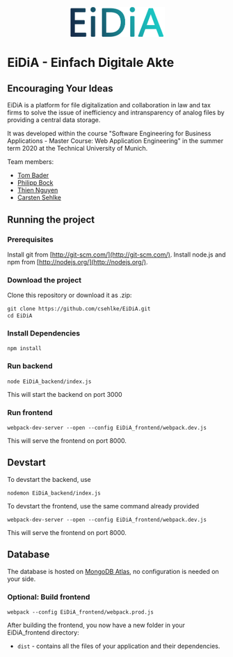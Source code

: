 
<div align="center">  
  <img width="220px" src="https://github.com/csehlke/EiDiA/blob/master/EiDiA_frontend/src/assets/logo.png">  
</div>  
  
# EiDiA - Einfach Digitale Akte 
## Encouraging Your Ideas    
 EiDiA is a platform for file digitalization and collaboration in law and tax firms to solve the issue of inefficiency and intransparency of analog files by providing a central data storage.  
  
It was developed within the course "Software Engineering for Business Applications - Master Course: Web Application Engineering" in the summer term 2020 at the Technical University of Munich.  
  
Team members:  
  
 - [Tom Bader](https://github.com/thetommes)  
 - [Philipp Bock](https://github.com/bockph)  
 - [Thien Nguyen](https://github.com/neihtq)  
 - [Carsten Sehlke](https://github.com/csehlke)

## Running the project
### Prerequisites
Install git from [http://git-scm.com/](http://git-scm.com/).
Install node.js and npm from [http://nodejs.org/](http://nodejs.org/).

### Download the project
Clone this repository or download it as .zip:

    git clone https://github.com/csehlke/EiDiA.git
    cd EiDiA
### Install Dependencies


```
npm install
```
### Run backend
```
node EiDiA_backend/index.js
```
This will start the backend on port 3000

### Run frontend
```
webpack-dev-server --open --config EiDiA_frontend/webpack.dev.js
```
This will serve the frontend on port 8000.

## Devstart
To devstart the backend, use 
```
nodemon EiDiA_backend/index.js
```
To devstart the frontend, use the same command already provided
```
webpack-dev-server --open --config EiDiA_frontend/webpack.dev.js
```
This will serve the frontend on port 8000.

## Database
The database is hosted on [MongoDB Atlas](https://www.mongodb.com/cloud/atlas), no configuration is needed on your side.

### Optional: Build frontend
```
webpack --config EiDiA_frontend/webpack.prod.js
```
 After building the frontend, you now have a new folder in your EiDiA_frontend directory:

* `dist` - contains all the files of your application and their dependencies.


